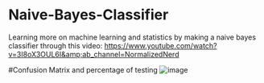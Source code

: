 # Naive-Bayes-Classifier
Learning more on machine learning and statistics by making a naive bayes classifier through this video: https://www.youtube.com/watch?v=3I8oX3OUL6I&amp;ab_channel=NormalizedNerd

#Confusion Matrix and percentage of testing
![image](https://user-images.githubusercontent.com/115669425/211596891-c3c010b0-1dcb-4d45-b6e9-96fd002ea292.png)
